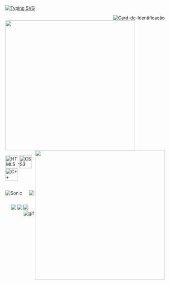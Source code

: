 ##
[![Typing SVG](https://readme-typing-svg.demolab.com/?font=Exo+2&lines=First+line+of+text;Second+line+of+text&repeat=false)](https://git.io/typing-svg)

<img alt="Card-de-Identificação" align="right"/>

##

<div align="top">
  <a href="https://github.com/gothlul">
  <img width="410px" heigth="180em" align="top" src="https://github-readme-stats.vercel.app/api?username=gothlul&show_icons=true&hide_border=true&bg_color=080808&include_all_commits=true&cont_private=true&title_color=ed4040&icon_color=ed4040&text_color=ffffff&margin-w=10px"/>
  <img width="410px" heigth="180em" align="right" src="https://github-readme-stats.vercel.app/api/top-langs?username=gothlul&layout=compact&langs_count=16&hide_border=true&bg_color=080808&title_color=ed4040&icon_color=ed4040&text_color=ffffff&margin-w=10px"/>
</div><br>

<div>
  <img alt="HTML5" align="center" width="40px" src="https://cdn.jsdelivr.net/gh/devicons/devicon/icons/html5/html5-original.svg" />
  <img alt="CSS3" align="center" width="40px" src="https://cdn.jsdelivr.net/gh/devicons/devicon/icons/css3/css3-original.svg" />
  <img alt="C++" align="center" width="40px" src="https://cdn.jsdelivr.net/gh/devicons/devicon/icons/cplusplus/cplusplus-original.svg" />
</div>

##
 
<div>
  <img align="left" heigth="250px" alt="Sonic" src=""/>
  <p align="right">
    <img align="center" src="https://github-profile-trophy.vercel.app/?username=gothlul&row=2&column=3&margin-w=10px&margin-h=10px&theme=onestar"/>
  </p>
</div>
  
##
  
  
<div align="center">
  <div>
    <a href="https://www.linkedin.com/in/lucas-rasoppi-6b8000207/" target="_blank"><img src="https://img.shields.io/badge/linkedin-252525.svg?style=for-the-badge&logo=linkedin&logoColor=white" target="_blank"/></a>
    <a href="mailto:lrasoppi11@gmail.com" target="_blank"><img src="https://img.shields.io/badge/Gmail-252525?style=for-the-badge&logo=gmail&logoColor=white" target="_blank"/></a>
    <a href="mailto:lrasoppi11@gmail.com" target="_blank"><img src="https://img.shields.io/badge/-Portifólio-252525?style=for-the-badge" target="_blank"/></a>
  </div>
  <img align="right" alt="gif"/>
  
</div>
  
